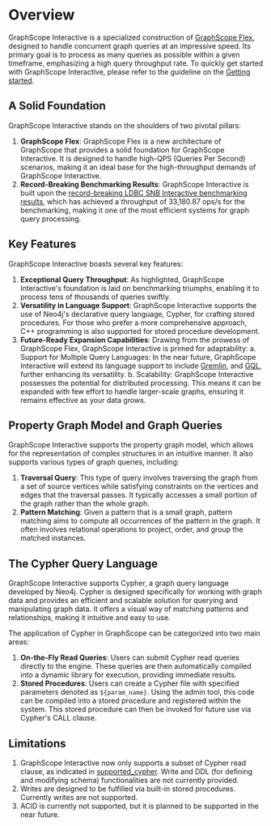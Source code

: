 # Overview

GraphScope Interactive is a specialized construction of [GraphScope Flex](https://github.com/alibaba/GraphScope/tree/main/flex), designed to handle concurrent graph queries at an impressive speed. Its primary goal is to process as many queries as possible within a given timeframe, emphasizing a high query throughput rate. To quickly get started with GraphScope Interactive, please refer to the guideline on the [Getting started](./getting_started).


## A Solid Foundation

GraphScope Interactive stands on the shoulders of two pivotal pillars:
1. **GraphScope Flex**: GraphScope Flex is a new architecture of GraphScope that provides a solid foundation for GraphScope Interactive. It is designed to handle high-QPS (Queries Per Second) scenarios, making it an ideal base for the high-throughput demands of GraphScope Interactive.
2. **Record-Breaking Benchmarking Results**: GraphScope Interactive is built upon the [record-breaking LDBC SNB Interactive benchmarking results](https://ldbcouncil.org/benchmarks/snb-interactive/), which has achieved a throughput of 33,180.87 ops/s for the benchmarking,  making it one of the most efficient systems for graph query processing.

## Key Features

GraphScope Interactive boasts several key features:

1. **Exceptional Query Throughput**: As highlighted, GraphScope Interactive's foundation is laid on benchmarking triumphs, enabling it to process tens of thousands of queries swiftly.
2. **Versatility in Language Support**: GraphScope Interactive supports the use of Neo4j's declarative query language, Cypher, for crafting stored procedures. For those who prefer a more comprehensive approach, C++ programming is also supported for stored procedure development.
3. **Future-Ready Expansion Capabilities**: Drawing from the prowess of GraphScope Flex, GraphScope Interactive is primed for adaptability:
  a. Support for Multiple Query Languages: In the near future, GraphScope Interactive will extend its language support to include [Gremlin](https://tinkerpop.apache.org/gremlin.html), and [GQL](https://www.gqlstandards.org/), further enhancing its versatility.
  b. Scalability: GraphScope Interactive possesses the potential for distributed processing. This means it can be expanded with few effort to handle larger-scale graphs, ensuring it remains effective as your data grows.

## Property Graph Model and Graph Queries

GraphScope Interactive supports the property graph model, which allows for the representation of complex structures in an intuitive manner. It also supports various types of graph queries, including:

1. **Traversal Query**: This type of query involves traversing the graph from a set of source vertices while satisfying constraints on the vertices and edges that the traversal passes. It typically accesses a small portion of the graph rather than the whole graph.
2. **Pattern Matching**: Given a pattern that is a small graph, pattern matching aims to compute all occurrences of the pattern in the graph. It often involves relational operations to project, order, and group the matched instances.

## The Cypher Query Language

GraphScope Interactive supports Cypher, a graph query language developed by Neo4j. Cypher is designed specifically for working with graph data and provides an efficient and scalable solution for querying and manipulating graph data. It offers a visual way of matching patterns and relationships, making it intuitive and easy to use. 

The application of Cypher in GraphScope can be categorized into two main areas:
1. **On-the-Fly Read Queries**: Users can submit Cypher read queries directly to the engine. These queries are then automatically compiled into a dynamic library for execution, providing immediate results.
2. **Stored Procedures**: Users can create a Cypher file with specified parameters denoted as `${param_name}`. Using the admin tool, this code can be compiled into a stored procedure and registered within the system. This stored procedure can then be invoked for future use via Cypher's CALL clause.


## Limitations

1. GraphScope Interactive now only supports a subset of Cypher read clause, as indicated in [supported_cypher](https://graphscope.io/docs/latest/interactive_engine/neo4j/supported_cypher). Write and DDL (for defining and modifying schema) functionalities are not currently provided. 
2. Writes are designed to be fulfilled via built-in stored procedures. Currently writes are not supported.
3. ACID is currently not supported, but it is planned to be supported in the near future.